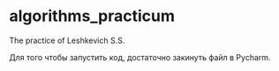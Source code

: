# algorithms_practicum
The practice of Leshkevich S.S.

Для того чтобы запустить код, достаточно закинуть файл в Pycharm. 
